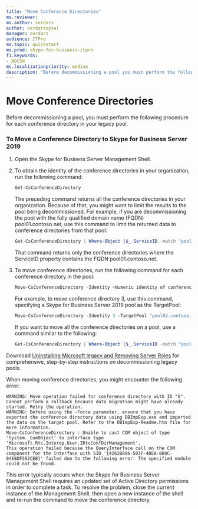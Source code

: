 ```yaml
---
title: "Move Conference Directories"
ms.reviewer: 
ms.author: serdars
author: serdarsoysal
manager: serdars
audience: ITPro
ms.topic: quickstart
ms.prod: skype-for-business-itpro
f1.keywords:
- NOCSH
ms.localizationpriority: medium
description: "Before decommissioning a pool you must perform the following procedure for each conference directory in your legacy pool."
---
```


# Move Conference Directories

Before decommissioning a pool, you must perform the following procedure for each conference directory in your legacy pool.
  
### To Move a Conference Directory to Skype for Business Server 2019

1. Open the Skype for Business Server Management Shell.
    
2. To obtain the identity of the conference directories in your organization, run the following command:
    
   ```PowerShell
   Get-CsConferenceDirectory
   ```

    The preceding command returns all the conference directories in your organization. Because of that, you might want to limit the results to the pool being decommissioned. For example, if you are decommissioning the pool with the fully qualified domain name (FQDN) pool01.contoso.net, use this command to limit the returned data to conference directories from that pool:
    
   ```PowerShell
   Get-CsConferenceDirectory | Where-Object {$_.ServiceID -match "pool01.contoso.net"}
   ```

    That command returns only the conference directories where the ServiceID property contains the FQDN pool01.contoso.net.
    
3. To move conference directories, run the following command for each conference directory in the pool:
    
   ```PowerShell
   Move-CsConferenceDirectory -Identity <Numeric identity of conference directory> -TargetPool <FQDN of pool where ownership is to be transitioned>
   ```

    For example, to move conference directory 3, use this command, specifying a Skype for Business Server 2019 pool as the TargetPool:
    
   ```PowerShell
   Move-CsConferenceDirectory -Identity 3 -TargetPool "pool02.contoso.net"
   ```

    If you want to move all the conference directories on a pool, use a command similar to the following:
    
   ```PowerShell
   Get-CsConferenceDirectory | Where-Object {$_.ServiceID -match "pool01.contoso.net"} | Move-CsConferenceDirectory -TargetPool "pool02.contoso.net"
   ```

Download [Uninstalling Microsoft legacy and Removing Server Roles](https://go.microsoft.com/fwlink/p/?linkId=246227) for comprehensive, step-by-step instructions on decommissioning legacy pools.
  
When moving conference directories, you might encounter the following error:
  
```console
WARNING: Move operation failed for conference directory with ID "5". Cannot perform a rollback because data migration might have already started. Retry the operation.
WARNING: Before using the -Force parameter, ensure that you have exported the conference directory data using DBImpExp.exe and imported the data on the target pool. Refer to the DBImpExp-Readme.htm file for more information.
Move-CsConferenceDirectory : Unable to cast COM object of type 'System._ComObject' to interface type 'Microsoft.Rtc.Interop.User.IRtcConfDirManagement'. 
This operation failed because the QueryInterface call on the COM component for the interface with SID '{4262B886-503F-4BEA-868C-04E8DF562CEB}' failed due to the following error: The specified module could not be found.
```

This error typically occurs when the Skype for Business Server Management Shell requires an updated set of Active Directory permissions in order to complete a task. To resolve the problem, close the current instance of the Management Shell, then open a new instance of the shell and re-run the command to move the conference directory.
  

